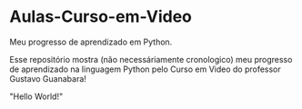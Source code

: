 # Aulas-Curso-em-Video
 Meu progresso de aprendizado em Python. 

 Esse repositório mostra (não necessáriamente cronologico)
 meu progresso de aprendizado na linguagem Python pelo Curso em Video do 
 professor Gustavo Guanabara!
 
 
 "Hello World!"
